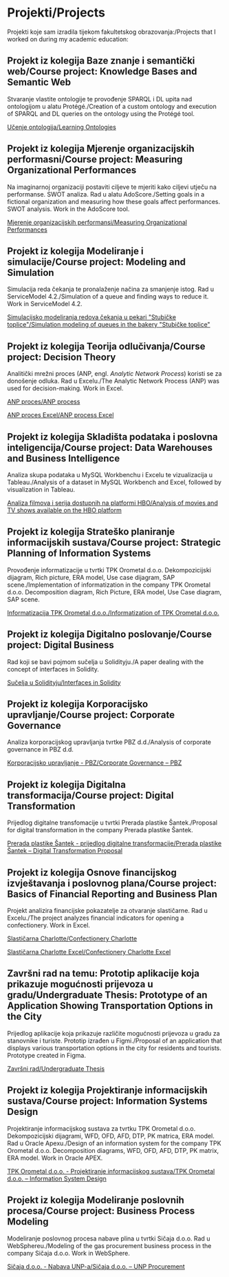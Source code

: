 # Projekti/Projects
Projekti koje sam izradila tijekom fakultetskog obrazovanja:/Projects that I worked on during my academic education:
## Projekt iz kolegija Baze znanje i semantički web/Course project: Knowledge Bases and Semantic Web
Stvaranje vlastite ontologije te provođenje SPARQL i DL upita nad ontologijom u alatu Protégé./Creation of a custom ontology and execution of SPARQL and DL queries on the ontology using the Protégé tool.

[Učenje ontologija/Learning Ontologies](https://github.com/iudovcic13/Projekti/blob/c224576569a1310e4ebf81eed88fada2fa19913b/U%C4%8Denje%20ontologija.pdf
)

## Projekt iz kolegija Mjerenje organizacijskih performasni/Course project: Measuring Organizational Performances
Na imaginarnoj organizaciji postaviti ciljeve te mjeriti kako ciljevi utječu na performanse. SWOT analiza. Rad u alatu AdoScore./Setting goals in a fictional organization and measuring how these goals affect performances. SWOT analysis. Work in the AdoScore tool.

[Mjerenje organizacijskih performansi/Measuring Organizational Performances](https://github.com/iudovcic13/Projekti/blob/aac56e7efb72a755e69f77239725ae17c60d5057/Mjerenje%20organizacijskih%20performansi.pdf)


## Projekt iz kolegija Modeliranje i simulacije/Course project: Modeling and Simulation
Simulacija reda čekanja te pronalaženje načina za smanjenje istog. Rad u ServiceModel 4.2./Simulation of a queue and finding ways to reduce it. Work in ServiceModel 4.2.

[Simulacijsko modeliranja redova čekanja u pekari "Stubičke toplice"/Simulation modeling of queues in the bakery "Stubičke toplice"](https://github.com/iudovcic13/Projekti/blob/38b96ccbc0b84fe7ef22b9f012d22104a4277d91/Simulacija%20redova%20%C4%8Dekanja.pdf)

## Projekt iz kolegija Teorija odlučivanja/Course project: Decision Theory
Analitički mrežni proces (ANP, engl. _Analytic Network Process_) koristi se za donošenje odluka. Rad u Excelu./The Analytic Network Process (ANP) was used for decision-making. Work in Excel.

[ANP proces/ANP process](https://github.com/iudovcic13/Projekti/blob/02b97216532ff7c725e4472b004d25d84113dfad/ANP%20metoda%20za%20dono%C5%A1enje%20odluke.pdf)

[ANP proces Excel/ANP process Excel](https://view.officeapps.live.com/op/view.aspx?src=https%3A%2F%2Fraw.githubusercontent.com%2Fiudovcic13%2FProjekti%2Frefs%2Fheads%2Fmain%2FANP%2520metoda%2520za%2520dono%25C5%25A1enje%2520odluke%2520-%2520Excel.xlsx&wdOrigin=BROWSELINK)

## Projekt iz kolegija Skladišta podataka i poslovna inteligencija/Course project: Data Warehouses and Business Intelligence
Analiza skupa podataka u MySQL Workbenchu i Excelu te vizualizacija u Tableau./Analysis of a dataset in MySQL Workbench and Excel, followed by visualization in Tableau.

[Analiza filmova i serija dostupnih na platformi HBO/Analysis of movies and TV shows available on the HBO platform](https://github.com/iudovcic13/Projekti/blob/c5f917d183b299258f959eb309f42ebcd92a9a37/Analiza%20podataka%20o%20filmovima%20i%20serijama%20na%20platformi%20HBO.pdf)

## Projekt iz kolegija Strateško planiranje informacijskih sustava/Course project: Strategic Planning of Information Systems
Provođenje informatizacije u tvrtki TPK Orometal d.o.o. Dekompozicijski dijagram, Rich picture, ERA model, Use case dijagram, SAP scene./Implementation of informatization in the company TPK Orometal d.o.o. Decomposition diagram, Rich Picture, ERA model, Use Case diagram, SAP scene. 

[Informatizacija TPK Orometal d.o.o./Informatization of TPK Orometal d.o.o.](https://github.com/iudovcic13/Projekti/blob/4835803dc739adc5244864c26e70c97715da6280/Koncept%20rje%C5%A1enja%20informatizacije%20u%20TPK%20Orometal.%20d.d.pdf)

## Projekt iz kolegija Digitalno poslovanje/Course project: Digital Business
Rad koji se bavi pojmom sučelja u Solidityju./A paper dealing with the concept of interfaces in Solidity.

[Sučelja u Solidityju/Interfaces in Solidity](https://github.com/iudovcic13/Projekti/blob/ea23dba31935af7916c64aead152af7cf39f34b8/Su%C4%8Delja%20(Interfaces)%20u%20Solidityju_Iva%20Udov%C4%8Di%C4%87%20(1).pdf)

## Projekt iz kolegija Korporacijsko upravljanje/Course project: Corporate Governance
Analiza korporacijskog upravljanja tvrtke PBZ d.d./Analysis of corporate governance in PBZ d.d.

[Korporacijsko upravljanje - PBZ/Corporate Governance – PBZ](https://github.com/iudovcic13/Projekti/blob/ea23dba31935af7916c64aead152af7cf39f34b8/Piljek_Radoti%C4%87_Udov%C4%8Di%C4%87_PBZ.pdf
)

## Projekt iz kolegija Digitalna transformacija/Course project: Digital Transformation
Prijedlog digitalne transfomacije u tvrtki Prerada plastike Šantek./Proposal for digital transformation in the company Prerada plastike Šantek.

[Prerada plastike Šantek - prijedlog digitalne transformacije/Prerada plastike Šantek – Digital Transformation Proposal](https://github.com/iudovcic13/Projekti/blob/ea23dba31935af7916c64aead152af7cf39f34b8/Prerada_Plastike_Santek_Digitalna%20transformacija.pdf)

## Projekt iz kolegija Osnove financijskog izvještavanja i poslovnog plana/Course project: Basics of Financial Reporting and Business Plan
Projekt analizira financijske pokazatelje za otvaranje slastičarne. Rad u Excelu./The project analyzes financial indicators for opening a confectionery. Work in Excel.

[Slastičarna Charlotte/Confectionery Charlotte](https://github.com/iudovcic13/Projekti/blob/ea23dba31935af7916c64aead152af7cf39f34b8/Slasti%C4%8Darna_Charlotte_-_Piljek_Previ%C5%A1i%C4%87_Udov%C4%8Di%C4%87.pdf)

[Slastičarna Charlotte Excel/Confectionery Charlotte Excel](https://view.officeapps.live.com/op/view.aspx?src=https%3A%2F%2Fraw.githubusercontent.com%2Fiudovcic13%2FProjekti%2Frefs%2Fheads%2Fmain%2FCharlotte.xlsx&wdOrigin=BROWSELINK)

## Završni rad na temu: Prototip aplikacije koja prikazuje mogućnosti prijevoza u gradu/Undergraduate Thesis: Prototype of an Application Showing Transportation Options in the City
Prijedlog aplikacije koja prikazuje različite mogućnosti prijevoza u gradu za stanovnike i turiste. Prototip izrađen u Figmi./Proposal of an application that displays various transportation options in the city for residents and tourists. Prototype created in Figma.

[Završni rad/Undergraduate Thesis](https://github.com/iudovcic13/Projekti/blob/8e89a4c559095092c6755be52454d655026b3d3e/Iva_Udov%C4%8Di%C4%87-Prototip_aplikacije_koja_prikazuje_mogu%C4%87nosti_prijevoza_u_gradu-Zavr%C5%A1ni%20rad.pdf)

## Projekt iz kolegija Projektiranje informacijskih sustava/Course project: Information Systems Design
Projektiranje informacijskog sustava za tvrtku TPK Orometal d.o.o. Dekompozicijski dijagrami, WFD, OFD, AFD, DTP, PK matrica, ERA model. Rad u Oracle Apexu./Design of an information system for the company TPK Orometal d.o.o. Decomposition diagrams, WFD, OFD, AFD, DTP, PK matrix, ERA model. Work in Oracle APEX.

[TPK Orometal d.o.o. - Projektiranje informacijskog sustava/TPK Orometal d.o.o. – Information System Design](https://github.com/iudovcic13/Projekti/blob/9eaac7302b6b69070052b4951f9428f178c5a887/Projektiranje%20informacijskog%20sustava%20za%20TPK%20Orometal.pdf)

## Projekt iz kolegija Modeliranje poslovnih procesa/Course project: Business Process Modeling
Modeliranje poslovnog procesa nabave plina u tvrtki Sičaja d.o.o. Rad u WebSphereu./Modeling of the gas procurement business process in the company Sičaja d.o.o. Work in WebSphere.

[Sičaja d.o.o. - Nabava UNP-a/Sičaja d.o.o. – UNP Procurement](https://github.com/iudovcic13/Projekti/blob/ea23dba31935af7916c64aead152af7cf39f34b8/Proces%20nabaviti%20UNP%20u%20SI%C4%8CAJA%20doo.pdf
)

 
